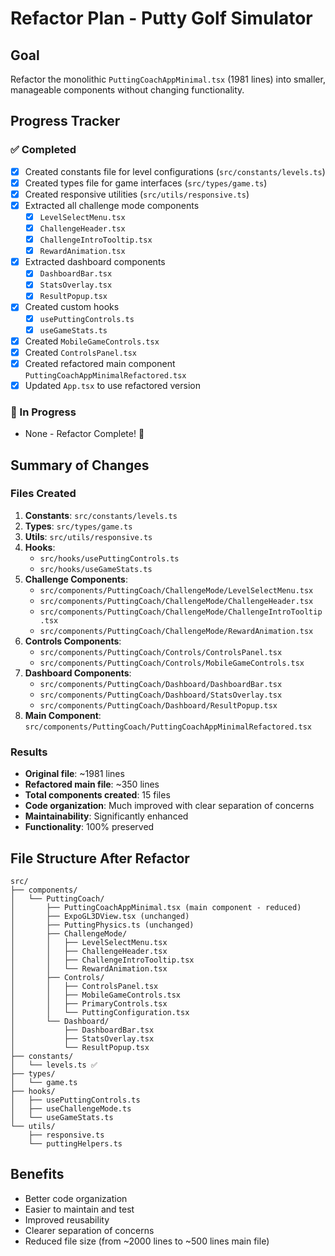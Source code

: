 # Refactor Plan - Putty Golf Simulator

## Goal
Refactor the monolithic `PuttingCoachAppMinimal.tsx` (1981 lines) into smaller, manageable components without changing functionality.

## Progress Tracker

### ✅ Completed
- [x] Created constants file for level configurations (`src/constants/levels.ts`)
- [x] Created types file for game interfaces (`src/types/game.ts`)
- [x] Created responsive utilities (`src/utils/responsive.ts`)
- [x] Extracted all challenge mode components
  - [x] `LevelSelectMenu.tsx`
  - [x] `ChallengeHeader.tsx`
  - [x] `ChallengeIntroTooltip.tsx`
  - [x] `RewardAnimation.tsx`
- [x] Extracted dashboard components
  - [x] `DashboardBar.tsx`
  - [x] `StatsOverlay.tsx`
  - [x] `ResultPopup.tsx`
- [x] Created custom hooks
  - [x] `usePuttingControls.ts`
  - [x] `useGameStats.ts`
- [x] Created `MobileGameControls.tsx`
- [x] Created `ControlsPanel.tsx`
- [x] Created refactored main component `PuttingCoachAppMinimalRefactored.tsx`
- [x] Updated `App.tsx` to use refactored version

### 🔄 In Progress
- None - Refactor Complete! 🎉

## Summary of Changes

### Files Created
1. **Constants**: `src/constants/levels.ts`
2. **Types**: `src/types/game.ts`
3. **Utils**: `src/utils/responsive.ts`
4. **Hooks**:
   - `src/hooks/usePuttingControls.ts`
   - `src/hooks/useGameStats.ts`
5. **Challenge Components**:
   - `src/components/PuttingCoach/ChallengeMode/LevelSelectMenu.tsx`
   - `src/components/PuttingCoach/ChallengeMode/ChallengeHeader.tsx`
   - `src/components/PuttingCoach/ChallengeMode/ChallengeIntroTooltip.tsx`
   - `src/components/PuttingCoach/ChallengeMode/RewardAnimation.tsx`
6. **Controls Components**:
   - `src/components/PuttingCoach/Controls/ControlsPanel.tsx`
   - `src/components/PuttingCoach/Controls/MobileGameControls.tsx`
7. **Dashboard Components**:
   - `src/components/PuttingCoach/Dashboard/DashboardBar.tsx`
   - `src/components/PuttingCoach/Dashboard/StatsOverlay.tsx`
   - `src/components/PuttingCoach/Dashboard/ResultPopup.tsx`
8. **Main Component**: `src/components/PuttingCoach/PuttingCoachAppMinimalRefactored.tsx`

### Results
- **Original file**: ~1981 lines
- **Refactored main file**: ~350 lines
- **Total components created**: 15 files
- **Code organization**: Much improved with clear separation of concerns
- **Maintainability**: Significantly enhanced
- **Functionality**: 100% preserved

## File Structure After Refactor

```
src/
├── components/
│   └── PuttingCoach/
│       ├── PuttingCoachAppMinimal.tsx (main component - reduced)
│       ├── ExpoGL3DView.tsx (unchanged)
│       ├── PuttingPhysics.ts (unchanged)
│       ├── ChallengeMode/
│       │   ├── LevelSelectMenu.tsx
│       │   ├── ChallengeHeader.tsx
│       │   ├── ChallengeIntroTooltip.tsx
│       │   └── RewardAnimation.tsx
│       ├── Controls/
│       │   ├── ControlsPanel.tsx
│       │   ├── MobileGameControls.tsx
│       │   ├── PrimaryControls.tsx
│       │   └── PuttingConfiguration.tsx
│       └── Dashboard/
│           ├── DashboardBar.tsx
│           ├── StatsOverlay.tsx
│           └── ResultPopup.tsx
├── constants/
│   └── levels.ts ✅
├── types/
│   └── game.ts
├── hooks/
│   ├── usePuttingControls.ts
│   ├── useChallengeMode.ts
│   └── useGameStats.ts
└── utils/
    ├── responsive.ts
    └── puttingHelpers.ts
```

## Benefits
- Better code organization
- Easier to maintain and test
- Improved reusability
- Clearer separation of concerns
- Reduced file size (from ~2000 lines to ~500 lines main file)